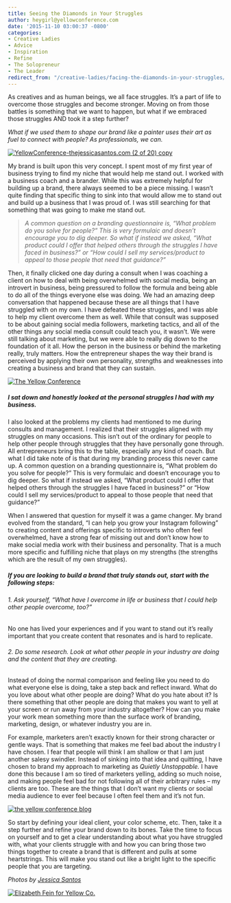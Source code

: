 ```yaml
---
title: Seeing the Diamonds in Your Struggles
author: heygirl@yellowconference.com
date: '2015-11-10 03:00:37 -0800'
categories:
- Creative Ladies
- Advice
- Inspiration
- Refine
- The Solopreneur
- The Leader
redirect_from: "/creative-ladies/facing-the-diamonds-in-your-struggles/"
---
```


As creatives and as human beings, we all face struggles. It’s a part of life to overcome those struggles and become stronger. Moving on from those battles is something that we want to happen, but what if we embraced those struggles AND took it a step further?

_What if we used them to shape our brand like a painter uses their art as fuel to connect with people? As professionals, we can._

[![YellowConference-thejessicasantos.com (2 of 20) copy](https://s3.amazonaws.com/yellow-files/blog/2015/11/YellowConference-thejessicasantos.com-2-of-20-copy.jpg)](https://s3.amazonaws.com/yellow-files/blog/2015/11/YellowConference-thejessicasantos.com-2-of-20-copy.jpg)

My brand is built upon this very concept. I spent most of my first year of business trying to find my niche that would help me stand out. I worked with a business coach and a brander. While this was extremely helpful for building up a brand, there always seemed to be a piece missing. I wasn’t quite finding that specific thing to sink into that would allow me to stand out and build up a business that I was proud of. I was still searching for that something that was going to make me stand out.

> _A common question on a branding questionnaire is, “What problem do you solve for people?” This is very formulaic and doesn’t encourage you to dig deeper. So what if instead we asked, “What product could I offer that helped others through the struggles I have faced in business?” or “How could I sell my services/product to appeal to those people that need that guidance?”_

Then, it finally clicked one day during a consult when I was coaching a client on how to deal with being overwhelmed with social media, being an introvert in business, being pressured to follow the formula and being able to do all of the things everyone else was doing. We had an amazing deep conversation that happened because these are all things that I have struggled with on my own. I have defeated these struggles, and I was able to help my client overcome them as well. While that consult was supposed to be about gaining social media followers, marketing tactics, and all of the other things any social media consult could teach you, it wasn’t. We were still talking about marketing, but we were able to really dig down to the foundation of it all. How the person in the business or behind the marketing really, truly matters. How the entrepreneur shapes the way their brand is perceived by applying their own personality, strengths and weaknesses into creating a business and brand that they can sustain.

[![The Yellow Conference](https://s3.amazonaws.com/yellow-files/blog/2015/10/YellowConference-thejessicasantos.com-6-of-20.jpg)](https://s3.amazonaws.com/yellow-files/blog/2015/10/YellowConference-thejessicasantos.com-6-of-20.jpg)

##### I sat down and honestly looked at the personal struggles I had with my business.

I also looked at the problems my clients had mentioned to me during consults and management. I realized that their struggles aligned with my struggles on many occasions. This isn’t out of the ordinary for people to help other people through struggles that they have personally gone through. All entrepreneurs bring this to the table, especially any kind of coach. But what I did take note of is that during my branding process this never came up. A common question on a branding questionnaire is, “What problem do you solve for people?” This is very formulaic and doesn’t encourage you to dig deeper. So what if instead we asked, “What product could I offer that helped others through the struggles I have faced in business?” or “How could I sell my services/product to appeal to those people that need that guidance?”

When I answered that question for myself it was a game changer. My brand evolved from the standard, “I can help you grow your Instagram following” to creating content and offerings specific to introverts who often feel overwhelmed, have a strong fear of missing out and don’t know how to make social media work with their business and personality. That is a much more specific and fulfilling niche that plays on my strengths (the strengths which are the result of my own struggles).

##### If you are looking to build a brand that truly stands out, start with the following steps:

###### 1\. Ask yourself, “What have I overcome in life or business that I could help other people overcome, too?”

No one has lived your experiences and if you want to stand out it’s really important that you create content that resonates and is hard to replicate.

###### 2\. Do some research. Look at what other people in your industry are doing and the content that they are creating.

Instead of doing the normal comparison and feeling like you need to do what everyone else is doing, take a step back and reflect inward. What do you love about what other people are doing? What do you hate about it? Is there something that other people are doing that makes you want to yell at your screen or run away from your industry altogether? How can you make your work mean something more than the surface work of branding, marketing, design, or whatever industry you are in.

For example, marketers aren’t exactly known for their strong character or gentle ways. That is something that makes me feel bad about the industry I have chosen. I fear that people will think I am shallow or that I am just another salesy swindler. Instead of sinking into that idea and quitting, I have chosen to brand my approach to marketing as _Quietly Unstoppable._ I have done this because I am so tired of marketers yelling, adding so much noise, and making people feel bad for not following all of their arbitrary rules – my clients are too. These are the things that I don’t want my clients or social media audience to ever feel because I often feel them and it’s not fun.

[![the yellow conference blog](https://s3.amazonaws.com/yellow-files/blog/2015/10/YellowConference-thejessicasantos.com-11-of-20.jpg)](https://s3.amazonaws.com/yellow-files/blog/2015/10/YellowConference-thejessicasantos.com-11-of-20.jpg)

So start by defining your ideal client, your color scheme, etc. Then, take it a step further and refine your brand down to its bones. Take the time to focus on yourself and to get a clear understanding about what you have struggled with, what your clients struggle with and how you can bring those two things together to create a brand that is different and pulls at some heartstrings. This will make you stand out like a bright light to the specific people that you are targeting.

_Photos by [Jessica Santos](http://www.thejessicasantos.com/)_

[![Elizabeth Fein for Yellow Co. ](https://s3.amazonaws.com/yellow-files/blog/2015/08/EFeinbio.jpg)](http://www.iteratesocial.com/)

